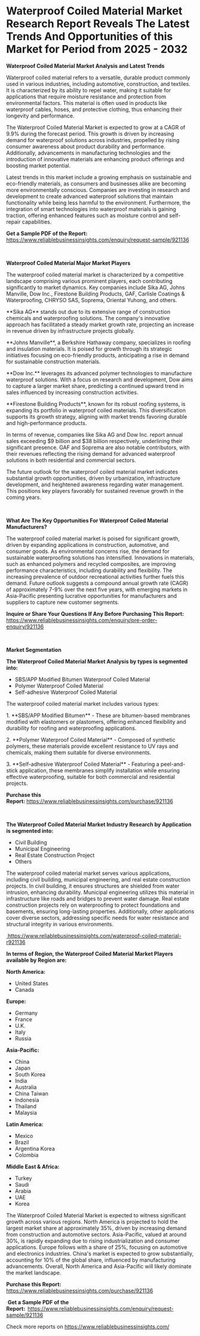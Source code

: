 <p><h1>Waterproof Coiled Material Market Research Report Reveals The Latest Trends And Opportunities of this Market for Period from 2025 - 2032</h1></p><p><strong>Waterproof Coiled Material Market Analysis and Latest Trends</strong></p>
<p><p>Waterproof coiled material refers to a versatile, durable product commonly used in various industries, including automotive, construction, and textiles. It is characterized by its ability to repel water, making it suitable for applications that require moisture resistance and protection from environmental factors. This material is often used in products like waterproof cables, hoses, and protective clothing, thus enhancing their longevity and performance.</p><p>The Waterproof Coiled Material Market is expected to grow at a CAGR of 9.9% during the forecast period. This growth is driven by increasing demand for waterproof solutions across industries, propelled by rising consumer awareness about product durability and performance. Additionally, advancements in manufacturing technologies and the introduction of innovative materials are enhancing product offerings and boosting market potential.</p><p>Latest trends in this market include a growing emphasis on sustainable and eco-friendly materials, as consumers and businesses alike are becoming more environmentally conscious. Companies are investing in research and development to create advanced waterproof solutions that maintain functionality while being less harmful to the environment. Furthermore, the integration of smart technologies into waterproof materials is gaining traction, offering enhanced features such as moisture control and self-repair capabilities.</p></p>
<p><strong>Get a Sample PDF of the Report:&nbsp;</strong> <a href="https://www.reliablebusinessinsights.com/enquiry/request-sample/921136?utm_campaign=2313&utm_medium=2&utm_source=Github&utm_content=ia&utm_term=02042025&utm_id=waterproof-coiled-material">https://www.reliablebusinessinsights.com/enquiry/request-sample/921136</a></p>
<p>&nbsp;</p>
<p><strong>Waterproof Coiled Material Major Market Players</strong></p>
<p><p>The waterproof coiled material market is characterized by a competitive landscape comprising various prominent players, each contributing significantly to market dynamics. Key companies include Sika AG, Johns Manville, Dow Inc., Firestone Building Products, GAF, Carlisle Coatings & Waterproofing, CHRYSO SAS, Soprema, Oriental Yuhong, and others.</p><p>**Sika AG** stands out due to its extensive range of construction chemicals and waterproofing solutions. The company's innovative approach has facilitated a steady market growth rate, projecting an increase in revenue driven by infrastructure projects globally.</p><p>**Johns Manville**, a Berkshire Hathaway company, specializes in roofing and insulation materials. It is poised for growth through its strategic initiatives focusing on eco-friendly products, anticipating a rise in demand for sustainable construction materials.</p><p>**Dow Inc.** leverages its advanced polymer technologies to manufacture waterproof solutions. With a focus on research and development, Dow aims to capture a larger market share, predicting a continued upward trend in sales influenced by increasing construction activities.</p><p>**Firestone Building Products**, known for its robust roofing systems, is expanding its portfolio in waterproof coiled materials. This diversification supports its growth strategy, aligning with market trends favoring durable and high-performance products.</p><p>In terms of revenue, companies like Sika AG and Dow Inc. report annual sales exceeding $9 billion and $38 billion respectively, underlining their significant presence. GAF and Soprema are also notable contributors, with their revenues reflecting the rising demand for advanced waterproof solutions in both residential and commercial sectors.</p><p>The future outlook for the waterproof coiled material market indicates substantial growth opportunities, driven by urbanization, infrastructure development, and heightened awareness regarding water management. This positions key players favorably for sustained revenue growth in the coming years.</p></p>
<p>&nbsp;</p>
<p><strong>What Are The Key Opportunities For Waterproof Coiled Material Manufacturers?</strong></p>
<p><p>The waterproof coiled material market is poised for significant growth, driven by expanding applications in construction, automotive, and consumer goods. As environmental concerns rise, the demand for sustainable waterproofing solutions has intensified. Innovations in materials, such as enhanced polymers and recycled composites, are improving performance characteristics, including durability and flexibility. The increasing prevalence of outdoor recreational activities further fuels this demand. Future outlook suggests a compound annual growth rate (CAGR) of approximately 7-9% over the next five years, with emerging markets in Asia-Pacific presenting lucrative opportunities for manufacturers and suppliers to capture new customer segments.</p></p>
<p><strong>Inquire or Share Your Questions If Any Before Purchasing This Report:</strong> <a href="https://www.reliablebusinessinsights.com/enquiry/pre-order-enquiry/921136?utm_campaign=2313&utm_medium=2&utm_source=Github&utm_content=ia&utm_term=02042025&utm_id=waterproof-coiled-material">https://www.reliablebusinessinsights.com/enquiry/pre-order-enquiry/921136</a></p>
<p>&nbsp;</p>
<p><strong>Market Segmentation</strong></p>
<p><strong>The Waterproof Coiled Material Market Analysis by types is segmented into:</strong></p>
<p><ul><li>SBS/APP Modified Bitumen Waterproof Coiled Material</li><li>Polymer Waterproof Coiled Material</li><li>Self-adhesive Waterproof Coiled Material</li></ul></p>
<p><p>The waterproof coiled material market includes various types: </p><p>1. **SBS/APP Modified Bitumen** - These are bitumen-based membranes modified with elastomers or plastomers, offering enhanced flexibility and durability for roofing and waterproofing applications. </p><p>2. **Polymer Waterproof Coiled Material** - Composed of synthetic polymers, these materials provide excellent resistance to UV rays and chemicals, making them suitable for diverse environments.</p><p>3. **Self-adhesive Waterproof Coiled Material** - Featuring a peel-and-stick application, these membranes simplify installation while ensuring effective waterproofing, suitable for both commercial and residential projects.</p></p>
<p><strong>Purchase this Report:&nbsp;</strong><a href="https://www.reliablebusinessinsights.com/purchase/921136?utm_campaign=2313&utm_medium=2&utm_source=Github&utm_content=ia&utm_term=02042025&utm_id=waterproof-coiled-material">https://www.reliablebusinessinsights.com/purchase/921136</a></p>
<p>&nbsp;</p>
<p><strong>The Waterproof Coiled Material Market Industry Research by Application is segmented into:</strong></p>
<p><ul><li>Civil Building</li><li>Municipal Engineering</li><li>Real Estate Construction Project</li><li>Others</li></ul></p>
<p><p>The waterproof coiled material market serves various applications, including civil building, municipal engineering, and real estate construction projects. In civil building, it ensures structures are shielded from water intrusion, enhancing durability. Municipal engineering utilizes this material in infrastructure like roads and bridges to prevent water damage. Real estate construction projects rely on waterproofing to protect foundations and basements, ensuring long-lasting properties. Additionally, other applications cover diverse sectors, addressing specific needs for water resistance and structural integrity in various environments.</p></p>
<p><a href="https://www.reliablebusinessinsights.com/waterproof-coiled-material-r921136?utm_campaign=2313&utm_medium=2&utm_source=Github&utm_content=ia&utm_term=02042025&utm_id=waterproof-coiled-material">&nbsp;https://www.reliablebusinessinsights.com/waterproof-coiled-material-r921136</a></p>
<p><strong>In terms of Region, the Waterproof Coiled Material Market Players available by Region are:</strong></p>
<p>
    <p> <strong> North America: </strong>
        <ul>
            <li>United States</li>
            <li>Canada</li>
        </ul>
        </p> 
    <p> <strong> Europe: </strong>
        <ul>
            <li>Germany</li>
            <li>France</li>
            <li>U.K.</li>
            <li>Italy</li>
            <li>Russia</li>
        </ul>
        </p> 
    <p> <strong> Asia-Pacific: </strong>
        <ul>
            <li>China</li>
            <li>Japan</li>
            <li>South Korea</li>
            <li>India</li>
            <li>Australia</li>
            <li>China Taiwan</li>
            <li>Indonesia</li>
            <li>Thailand</li>
            <li>Malaysia</li>
        </ul>
        </p> 
    <p> <strong> Latin America: </strong>
        <ul>
            <li>Mexico</li>
            <li>Brazil</li>
            <li>Argentina Korea</li>
            <li>Colombia</li>
        </ul>
        </p> 
    <p> <strong> Middle East & Africa: </strong>
        <ul>
            <li>Turkey</li>
            <li>Saudi</li>
            <li>Arabia</li>
            <li>UAE</li>
            <li>Korea</li>
        </ul>
    </p>
    </p>
<p><p>The Waterproof Coiled Material Market is expected to witness significant growth across various regions. North America is projected to hold the largest market share at approximately 35%, driven by increasing demand from construction and automotive sectors. Asia-Pacific, valued at around 30%, is rapidly expanding due to rising industrialization and consumer applications. Europe follows with a share of 25%, focusing on automotive and electronics industries. China's market is expected to grow substantially, accounting for 10% of the global share, influenced by manufacturing advancements. Overall, North America and Asia-Pacific will likely dominate the market landscape.</p></p>
<p><strong>Purchase this Report: </strong><a href="https://www.reliablebusinessinsights.com/purchase/921136?utm_campaign=2313&utm_medium=2&utm_source=Github&utm_content=ia&utm_term=02042025&utm_id=waterproof-coiled-material">https://www.reliablebusinessinsights.com/purchase/921136</a></p>
<p>&nbsp;<strong>Get a Sample PDF of the Report:&nbsp;&nbsp;</strong><a href="https://www.reliablebusinessinsights.com/enquiry/request-sample/921136?utm_campaign=2313&utm_medium=2&utm_source=Github&utm_content=ia&utm_term=02042025&utm_id=waterproof-coiled-material">https://www.reliablebusinessinsights.com/enquiry/request-sample/921136</a></p>
<p><strong></strong></p>
<p>Check more reports on <a href="https://www.reliablebusinessinsights.com/?utm_campaign=2313&utm_medium=2&utm_source=Github&utm_content=ia&utm_term=02042025&utm_id=waterproof-coiled-material">https://www.reliablebusinessinsights.com/</a></p>